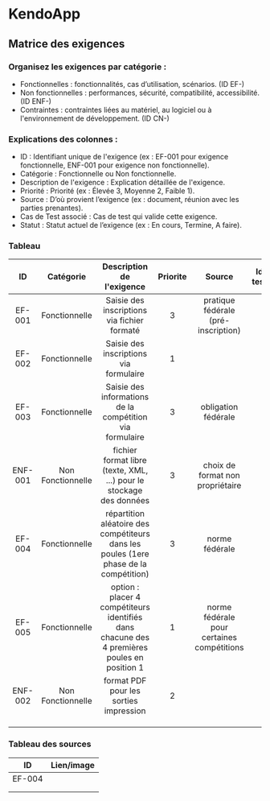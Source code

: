 # KendoApp

## Matrice des exigences

### Organisez les exigences par catégorie :
- Fonctionnelles : fonctionnalités, cas d’utilisation, scénarios. (ID EF-)
- Non fonctionnelles : performances, sécurité, compatibilité, accessibilité. (ID ENF-)
- Contraintes : contraintes liées au matériel, au logiciel ou à l'environnement de développement. (ID CN-)

### Explications des colonnes :
- ID : Identifiant unique de l'exigence (ex : EF-001 pour exigence fonctionnelle, ENF-001 pour exigence non fonctionnelle).
- Catégorie : Fonctionnelle ou Non fonctionnelle.
- Description de l'exigence : Explication détaillée de l'exigence.
- Priorité : Priorité (ex : Élevée 3, Moyenne 2, Faible 1).
- Source : D’où provient l’exigence (ex : document, réunion avec les parties prenantes).
- Cas de Test associé : Cas de test qui valide cette exigence.
- Statut : Statut actuel de l’exigence (ex : En cours, Termine, A faire).

### Tableau

|ID|Catégorie|Description de l'exigence|Priorite|Source|Id test|Statut
|:-----:|:-----:|:-----:|:-----:|:-----:|:-----:|:-----:|
|EF-001|Fonctionnelle|Saisie des inscriptions via fichier formaté|3|pratique fédérale (pré-inscription)||A faire|
|EF-002|Fonctionnelle|Saisie des inscriptions via formulaire|1|||A faire|
|EF-003|Fonctionnelle|Saisie des informations de la compétition via formulaire|3|obligation fédérale||A faire|
|ENF-001|Non Fonctionnelle|fichier format libre (texte, XML, ...) pour le stockage des données|3|choix de format non propriétaire||A faire|
|EF-004|Fonctionnelle|répartition aléatoire des compétiteurs dans les poules (1ere phase de la compétition)|3|norme fédérale||A faire|
|EF-005|Fonctionnelle|option : placer 4 compétiteurs identifiés dans chacune des 4 premières poules en position 1|1|norme fédérale pour certaines compétitions||A faire|
|ENF-002|Non Fonctionnelle|format PDF pour les sorties impression|2|||A faire|
||||||||
||||||||
||||||||

### Tableau des sources

|ID|Lien/image|
|:-----:|:-----|
|EF-004||
|||
|||

